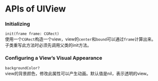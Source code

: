# APIs of UIView
### Initializing
`init(frame frame: CGRect)`  
使用一个`CGRect`构造一个view，view的`center`和`bound`可以通过`frame`计算出来。  
子类重写此方法时必须先调用父类的init方法。

### Configuring a View’s Visual Appearance
`backgroundColor?`  
view的背景颜色，修改此属性可以产生动画。默认值是nil，表示透明的view。  
<br>
